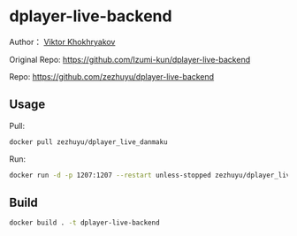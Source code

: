 # dplayer-live-backend

Author： [Viktor Khokhryakov](https://github.com/Izumi-kun)

Original Repo: https://github.com/Izumi-kun/dplayer-live-backend

Repo: https://github.com/zezhuyu/dplayer-live-backend

## Usage

Pull: 

```sh
docker pull zezhuyu/dplayer_live_danmaku
```
Run:

```sh
docker run -d -p 1207:1207 --restart unless-stopped zezhuyu/dplayer_live_danmaku
```

## Build

```sh
docker build . -t dplayer-live-backend
```
